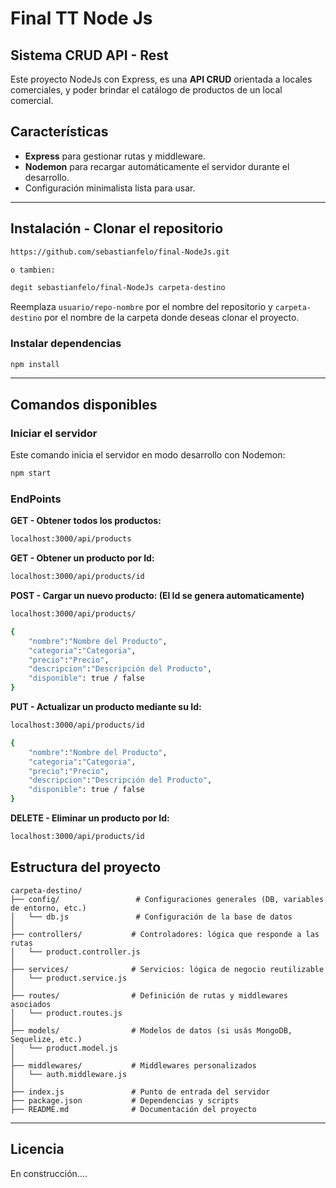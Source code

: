 # Final TT Node Js 

## Sistema CRUD API - Rest

Este proyecto NodeJs con Express, es una **API CRUD** orientada a locales comerciales, y poder brindar el catálogo de productos de un local comercial.


## Características

- **Express** para gestionar rutas y middleware.
- **Nodemon** para recargar automáticamente el servidor durante el desarrollo.
- Configuración minimalista lista para usar.

---

## Instalación - Clonar el repositorio

```bash
https://github.com/sebastianfelo/final-NodeJs.git

o tambien:

degit sebastianfelo/final-NodeJs carpeta-destino
```

Reemplaza `usuario/repo-nombre` por el nombre del repositorio y `carpeta-destino` por el nombre de la carpeta donde deseas clonar el proyecto.

### Instalar dependencias

```bash
npm install
```

---

## Comandos disponibles

### Iniciar el servidor

Este comando inicia el servidor en modo desarrollo con Nodemon:

```bash
npm start
```

### EndPoints

**GET - Obtener todos los productos:**

```bash
localhost:3000/api/products
```

**GET - Obtener un producto por Id:**

```bash
localhost:3000/api/products/id
```

**POST - Cargar un nuevo producto: (El Id se genera automaticamente)**

```bash
localhost:3000/api/products/

{
    "nombre":"Nombre del Producto",
    "categoria":"Categoria",
    "precio":"Precio",
    "descripcion":"Descripción del Producto",
    "disponible": true / false
}
```

**PUT - Actualizar un producto mediante su Id:**

```bash
localhost:3000/api/products/id

{
    "nombre":"Nombre del Producto",
    "categoria":"Categoria",
    "precio":"Precio",
    "descripcion":"Descripción del Producto",
    "disponible": true / false
}
```

**DELETE - Eliminar un producto por Id:**

```bash
localhost:3000/api/products/id
```




## Estructura del proyecto
``` plaintext
carpeta-destino/
├── config/                 # Configuraciones generales (DB, variables de entorno, etc.)
│   └── db.js               # Configuración de la base de datos
│
├── controllers/           # Controladores: lógica que responde a las rutas
│   └── product.controller.js
│
├── services/              # Servicios: lógica de negocio reutilizable
│   └── product.service.js
│
├── routes/                # Definición de rutas y middlewares asociados
│   └── product.routes.js
│
├── models/                # Modelos de datos (si usás MongoDB, Sequelize, etc.)
│   └── product.model.js
│
├── middlewares/           # Middlewares personalizados
│   └── auth.middleware.js
│
├── index.js               # Punto de entrada del servidor
├── package.json           # Dependencias y scripts
├── README.md              # Documentación del proyecto

```
---

## Licencia

En construcción....
